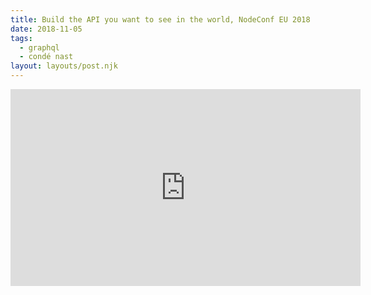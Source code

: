 ```yaml
---
title: Build the API you want to see in the world, NodeConf EU 2018
date: 2018-11-05
tags:
  - graphql
  - condé nast
layout: layouts/post.njk
---
```


<iframe width="560" height="315" src="https://www.youtube.com/embed/123RliEPfDQ" title="YouTube video player" frameborder="0" allow="accelerometer; autoplay; clipboard-write; encrypted-media; gyroscope; picture-in-picture" allowfullscreen></iframe>
